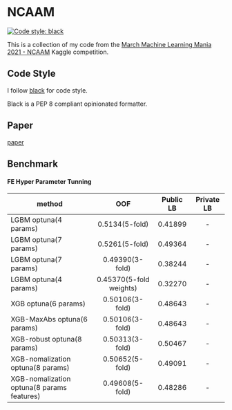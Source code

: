 # NCAAM
[![Code style: black](https://img.shields.io/badge/code%20style-black-000000.svg)](https://github.com/psf/black)

This is a collection of my code from the [March Machine Learning Mania 2021 - NCAAM](https://www.kaggle.com/c/ncaam-march-mania-2021) Kaggle competition.

## Code Style
I follow [black](https://pypi.org/project/black/) for code style.

Black is a PEP 8 compliant opinionated formatter.

## Paper
[paper](https://arxiv.org/abs/2008.04216)
## Benchmark

#### FE Hyper Parameter Tunning
|method|OOF|Public LB|Private LB|
|------|:---------:|:--------:|:--------:|
|LGBM optuna(4 params)|0.5134(5-fold)|0.41899|-|
|LGBM optuna(7 params)|0.5261(5-fold)|0.49364|-|
|LGBM optuna(7 params)|0.49390(3-fold)|0.38244|-|
|LGBM optuna(4 params)|0.45370(5-fold weights)|0.32270|-|
|XGB optuna(6 params)|0.50106(3-fold)|0.48643|-|
|XGB-MaxAbs optuna(6 params)|0.50106(3-fold)|0.48643|-|
|XGB-robust optuna(8 params)|0.50313(3-fold)|0.50467|-|
|XGB-nomalization optuna(8 params)|0.50652(5-fold)|0.49091|-|
|XGB-nomalization optuna(8 params features)|0.49608(5-fold)|0.48286|-|